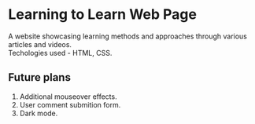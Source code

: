 # Learning to Learn Web Page
A website showcasing learning methods and approaches through various articles and videos.   
Techologies used - HTML, CSS.

## Future plans
1. Additional mouseover effects.
2. User comment submition form.
3. Dark mode.


